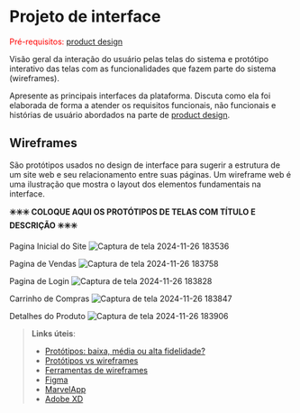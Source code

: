 
# Projeto de interface

<span style="color:red">Pré-requisitos: <a href="03-Product-design.md"> product design</a></span>

 Visão geral da interação do usuário pelas telas do sistema e protótipo interativo das telas com as funcionalidades que fazem parte do sistema (wireframes).

 Apresente as principais interfaces da plataforma. Discuta como ela foi elaborada de forma a atender os requisitos funcionais, não funcionais e histórias de usuário abordados na parte de <a href="03-Product-design.md"> product design</a></span>.

## Wireframes


São protótipos usados no design de interface para sugerir a estrutura de um site web e seu relacionamento entre suas páginas. Um wireframe web é uma ilustração que mostra o layout dos elementos fundamentais na interface.


**✳️✳️✳️ COLOQUE AQUI OS PROTÓTIPOS DE TELAS COM TÍTULO E DESCRIÇÃO ✳️✳️✳️**


Pagina Inicial do Site        ![Captura de tela 2024-11-26 183536](https://github.com/user-attachments/assets/cdaa05bc-ff5e-46e5-aa46-1ba60c1cdbba)



Pagina de Vendas              ![Captura de tela 2024-11-26 183758](https://github.com/user-attachments/assets/f5e999db-b709-40a2-85ca-6768e7c692a3)



Pagina de Login               ![Captura de tela 2024-11-26 183828](https://github.com/user-attachments/assets/94a21dd7-0979-4457-847b-5b33edb798de)



Carrinho de Compras           ![Captura de tela 2024-11-26 183847](https://github.com/user-attachments/assets/2df51737-e4d6-4beb-91f9-8ae30178deff)




Detalhes do Produto           ![Captura de tela 2024-11-26 183906](https://github.com/user-attachments/assets/f7f63af8-1998-4275-8eff-e6914f0e959e)

 
> **Links úteis**:
> - [Protótipos: baixa, média ou alta fidelidade?](https://medium.com/ladies-that-ux-br/prot%C3%B3tipos-baixa-m%C3%A9dia-ou-alta-fidelidade-71d897559135)
> - [Protótipos vs wireframes](https://www.nngroup.com/videos/prototypes-vs-wireframes-ux-projects/)
> - [Ferramentas de wireframes](https://rockcontent.com/blog/wireframes/)
> - [Figma](https://www.figma.com/)
> - [MarvelApp](https://marvelapp.com/developers/documentation/tutorials/)
> - [Adobe XD](https://www.adobe.com/br/products/xd.html#scroll)

